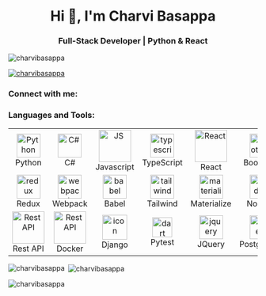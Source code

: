 <h1 align="center">Hi 👋, I'm Charvi Basappa</h1>
<h3 align="center">Full-Stack Developer | Python & React</h3>

<p align="left"> <img src="https://komarev.com/ghpvc/?username=charvibasappa&label=Profile%20views&color=0e75b6&style=flat" alt="charvibasappa" /> </p>

<p align="left"> <a href="https://github.com/ryo-ma/github-profile-trophy"><img src="https://github-profile-trophy.vercel.app/?username=charvibasappa" alt="charvibasappa" /></a> </p>

<h3 align="left">Connect with me:</h3>
<p align="left">
</p>

<h3 align="left">Languages and Tools:</h3>
<table>
  <tr>
    <td align="center" width="96">
      <img src="https://skillicons.dev/icons?i=python" width="48" height="48" alt="Python" />
      <br>Python
    </td>
    <td align="center" width="96">
      <img src="https://skillicons.dev/icons?i=c#" width="48" height="48" alt="C#" />
      <br>C#
    </td>
    <td align="center" width="96">
        <img src="https://techstack-generator.vercel.app/js-icon.svg" alt="JS" width="65" height="65" />
      <br>Javascript
    </td>
    <td align="center"  width="96">
        <img src="https://skillicons.dev/icons?i=typescript" width="48" height="48" alt="typescript" />
      <br>TypeScript
    </td>
    <td align="center" width="96">
        <img src="https://techstack-generator.vercel.app/react-icon.svg" alt="React" width="65" height="65" />
      <br>React
    </td>
        <td align="center"  width="96">
        <img src="https://skillicons.dev/icons?i=bootstrap" width="48" height="48" alt="bootstrap" />
      <br>Bootstrap
    </td>
    <td align="center"  width="96">
        <img src="https://skillicons.dev/icons?i=html" width="48" height="48" alt="HTML" />
      <br>HTML
    </td>
    <td align="center" width="96">
        <img src="https://skillicons.dev/icons?i=css" width="48" height="48" alt="css" />
      <br>CSS
    </td>
    <td align="center" width="96">
        <img src="https://skillicons.dev/icons?i=sass" width="48" height="48" alt="sass" />
      <br>SASS
    </td>
  </tr>
  <tr>
    <td align="center" width="96">
        <img src="https://skillicons.dev/icons?i=redux" width="48" height="48" alt="redux" />
      <br>Redux
    </td>
    <td align="center" width="96">
        <img src="https://skillicons.dev/icons?i=webpack" width="48" height="48" alt="webpack" />
      <br>Webpack
    </td>
    <td align="center" width="96">
        <img src="https://skillicons.dev/icons?i=babel" width="48" height="48" alt="babel" />
      <br>Babel
    </td>
    <td align="center" width="96">
        <img src="https://skillicons.dev/icons?i=tailwind" width="48" height="48" alt="tailwind" />
      <br>Tailwind
    </td>
    <td align="center" width="96">
        <img src="https://skillicons.dev/icons?i=materialize" width="48" height="48" alt="materialize" />
      <br>Materialize
    </td>
    <td align="center" width="96">
        <img src="https://skillicons.dev/icons?i=nodejs" width="48" height="48" alt="nodejs" />
      <br>NodeJS
    </td>
    <td align="center" width="96">
        <img src="https://skillicons.dev/icons?i=express" width="48" height="48" alt="express" />
      <br>ExpressJS
    </td>
    <td align="center" width="96">
        <img src="https://skillicons.dev/icons?i=graphql" width="48" height="48" alt="graphql" />
      <br>GraphQL
    </td>
    <td align="center" width="96">
        <img src="https://skillicons.dev/icons?i=kafka" width="48" height="48" alt="kafka" />
      <br>Kafka
    </td>
  </tr>
  <tr>
     <td align="center" width="96">
        <img src="https://techstack-generator.vercel.app/restapi-icon.svg" width="65" height="65" alt="Rest API" />
      <br>Rest API
    </td>
    <td align="center" width="96">
        <img src="https://techstack-generator.vercel.app/docker-icon.svg" width="65" height="65" alt="Rest API" />
      <br>Docker
    </td>
    <td align="center" width="96">
        <img src="https://techstack-generator.vercel.app/django-icon.svg" alt="icon" width="50" height="50" />
      <br>Django
    </td>
    <td align="center" width="96">
        <img src="https://bruhin.software/img/logos/pytest.svg" width="40" height="40" alt="dart" />
      <br>Pytest
    </td>
    <td align="center" width="96">
        <img src="https://skillicons.dev/icons?i=jquery" width="48" height="48" alt="jquery" />
      <br>JQuery
    </td>
        <td align="center" width="96">
        <img src="https://skillicons.dev/icons?i=postgres" width="48" height="48" alt="jquery" />
      <br>PostgreSQL
    </td>
    <td align="center" width="96">
        <img src="https://skillicons.dev/icons?i=redis" width="48" height="48" alt="Redis" />
      <br>Redis
    </td>
        <td align="center" width="96">
        <img src="https://skillicons.dev/icons?i=postman" width="48" height="48" alt="Postman" />
      <br>Postman
    </td>
  </tr>
</table>

<p><img align="left" src="https://github-readme-stats.vercel.app/api/top-langs?username=charvibasappa&show_icons=true&locale=en&layout=compact" alt="charvibasappa" /></p>

<p>&nbsp;<img align="center" src="https://github-readme-stats.vercel.app/api?username=charvibasappa&show_icons=true&locale=en" alt="charvibasappa" /></p>

<p><img align="center" src="https://github-readme-streak-stats.herokuapp.com/?user=charvibasappa&" alt="charvibasappa" /></p>

<!--

- 🔭 I’m currently working on ...
- 🌱 I’m currently learning ...
- 👯 I’m looking to collaborate on ...
- 🤔 I’m looking for help with ...
- 💬 Ask me about ...
- 📫 How to reach me: ...
- 😄 Pronouns: ...
- ⚡ Fun fact: ...
-->
